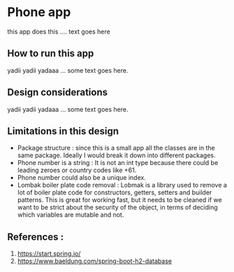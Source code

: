 # Phone app

this app does this .... text goes here


## How to run this app
yadii yadii yadaaa ... some text goes here.

## Design considerations
yadii yadii yadaaa ... some text goes here.

## Limitations in this design
- Package structure : since this is a small app all the classes are in the same package. Ideally I would break it down into different packages.
- Phone number is a string : It is not an int type because there could be leading zeroes or country codes like +61.
- Phone number could also be a unique index.
- Lombak boiler plate code removal : Lobmak is a library used to remove a lot of boiler plate code for constructors, getters, setters and builder patterns. This is great for working fast, but it needs to be cleaned if we want to be strict about the security of the object, in terms of deciding which variables are mutable and not.


## References :
1) https://start.spring.io/
2) https://www.baeldung.com/spring-boot-h2-database
